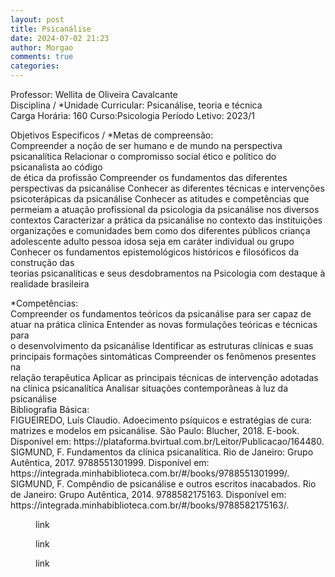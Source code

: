 ```yaml
---
layout: post
title: Psicanálise
date: 2024-07-02 21:23
author: Morgao
comments: true
categories: 
---
```

<!-- wp:paragraph -->
<p>Professor: Wellita de Oliveira Cavalcante<br>Disciplina / *Unidade Curricular: Psicanálise, teoria e técnica<br>Carga Horária: 160 Curso:Psicologia Período Letivo: 2023/1</p>
<!-- /wp:paragraph -->

<!-- wp:paragraph -->
<p>Objetivos Especificos / *Metas de compreensão:<br>Compreender a noção de ser humano e de mundo na perspectiva psicanalítica Relacionar o compromisso social ético e político do psicanalista ao código<br>de ética da profissão Compreender os fundamentos das diferentes perspectivas da psicanálise Conhecer as diferentes técnicas e intervenções<br>psicoterápicas da psicanálise Conhecer as atitudes e competências que permeiam a atuação profissional da psicologia da psicanálise nos diversos<br>contextos Caracterizar a prática da psicanálise no contexto das instituições organizações e comunidades bem como dos diferentes públicos criança<br>adolescente adulto pessoa idosa seja em caráter individual ou grupo Conhecer os fundamentos epistemológicos históricos e filosóficos da construção das<br>teorias psicanalíticas e seus desdobramentos na Psicologia com destaque à realidade brasileira</p>
<!-- /wp:paragraph -->

<!-- wp:paragraph -->
<p>*Competências:<br>Compreender os fundamentos teóricos da psicanálise para ser capaz de atuar na prática clínica Entender as novas formulações teóricas e técnicas para<br>o desenvolvimento da psicanálise Identificar as estruturas clínicas e suas principais formações sintomáticas Compreender os fenômenos presentes na<br>relação terapêutica Aplicar as principais técnicas de intervenção adotadas na clínica psicanalítica Analisar situações contemporâneas à luz da psicanálise<br>Bibliografia Básica:<br>FIGUEIREDO, Luís Claudio. Adoecimento psíquicos e estratégias de cura: matrizes e modelos em psicanálise. São Paulo: Blucher, 2018. E-book.<br>Disponível em: https://plataforma.bvirtual.com.br/Leitor/Publicacao/164480.<br>SIGMUND, F. Fundamentos da clínica psicanalítica. Rio de Janeiro: Grupo Autêntica, 2017. 9788551301999. Disponível em:<br>https://integrada.minhabiblioteca.com.br/#/books/9788551301999/.<br>SIGMUND, F. Compêndio de psicanálise e outros escritos inacabados. Rio de Janeiro: Grupo Autêntica, 2014. 9788582175163. Disponível em:<br>https://integrada.minhabiblioteca.com.br/#/books/9788582175163/.</p>
<!-- /wp:paragraph -->

<!-- wp:image {"id":385,"sizeSlug":"large","linkDestination":"custom"} -->
<figure class="wp-block-image size-large"><a href="https://matematicafibonacci.wordpress.com/wp-content/uploads/#"><img src="https://matematicafibonacci.wordpress.com/wp-content/uploads/2023/03/livropsi01.png?w=325" alt="" class="wp-image-385" /></a><figcaption class="wp-element-caption">link</figcaption></figure>
<!-- /wp:image -->

<!-- wp:image {"id":387,"sizeSlug":"large","linkDestination":"custom"} -->
<figure class="wp-block-image size-large"><a href="https://matematicafibonacci.wordpress.com/wp-content/uploads/#"><img src="https://matematicafibonacci.wordpress.com/wp-content/uploads/2023/03/livropsi03.png?w=393" alt="" class="wp-image-387" /></a><figcaption class="wp-element-caption">link</figcaption></figure>
<!-- /wp:image -->

<!-- wp:image {"id":389,"sizeSlug":"large","linkDestination":"custom"} -->
<figure class="wp-block-image size-large"><a href="https://matematicafibonacci.wordpress.com/wp-content/uploads/#"><img src="https://matematicafibonacci.wordpress.com/wp-content/uploads/2023/03/livropsi02.png?w=381" alt="" class="wp-image-389" /></a><figcaption class="wp-element-caption">link</figcaption></figure>
<!-- /wp:image -->
